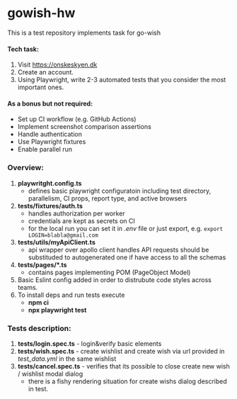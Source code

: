 # gowish-hw
This is a test repository implements task for go-wish

#### Tech task:
1. Visit https://onskeskyen.dk
2. Create an account.
3. Using Playwright, write 2-3 automated tests that you consider the most important ones.
#### As a bonus but not required:
- Set up CI workflow (e.g. GitHub Actions)
- Implement screenshot comparison assertions
- Handle authentication
- Use Playwright fixtures
- Enable parallel run

### Overview:
1. **playwritght.config.ts**
   - defines basic playwright configuratoin including test directory, parallelism, CI props, report type, and active browsers
2. **tests/fixtures/auth.ts**
   - handles authorization per worker
   - credentials are kept as secrets on CI
   - for the local run you can set it in *.env* file or just export, e.g. `export LOGIN=blabla@gmail.com`
3. **tests/utils/myApiClient.ts**
   - api wrapper over apollo client handles API requests should be substituded to autogenerated one if have access to all the schemas
4. **tests/pages/*.ts**
   - contains pages implementing POM (PageObject Model)
5. Basic Eslint config added in order to distrubute code styles across teams.
6. To install deps and run tests execute
   - **npm ci**
   - **npx playwright test**

### Tests description:
1. **tests/login.spec.ts** - login&verify basic elements
2. **tests/wish.spec.ts** - create wishlist and create wish via url provided in *test_data.yml* in the same wishlist
3. **tests/cancel.spec.ts** - verifies that its possible to close create new wish / wishlist modal dialog
   - there is a fishy rendering situation for create wishs dialog described in test.

